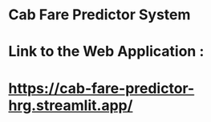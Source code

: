 # Cab Fare Predictor System
# Link to the Web Application : 
# https://cab-fare-predictor-hrg.streamlit.app/
